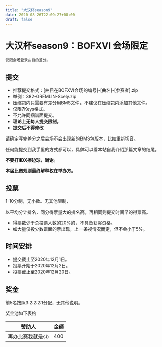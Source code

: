```yaml
---
title: "大汉杯season9"
date: 2020-08-26T22:09:27+08:00
draft: false
---
```


# 大汉杯season9：BOFXVI 会场限定
    仅限会场登录曲目的差分。

<!--more-->
## 提交
- 推荐提交格式：[曲目在BOFXVI会场的编号]-[曲名]-[参赛者].zip
- 举例：382-GREMLIN-Scely.zip
- 压缩包内只需要有差分用BMS文件，不建议在压缩包内添加其他文件。
- 仅限7Keys格式。
- 不允许同捆谱面提交。
- **理论上无每人提交限制。**
- **提交后不得修改**

请确定写完差分之后会场不会出现新的BMS包版本，比如重新切音。

任何能提交到我手里的方式都可以，具体可以看本站自我介绍那篇文章的结尾。

**不要打IIDX擦边球，谢谢。**

**本届比赛规则最终解释权在举办方。**

## 投票

1-10分制，无小数。无其他限制，

以平均分计排名，同分得票量大的排名高，再相同则提交时间早的得票高。
- 得票数少于总投票人数的20%的，不具备获奖资格。
- 如大量仅投少数谱面的票出现，上一条视情况而定，但不会小于5%。

## 时间安排
- 提交截止至2020年12月1日。
- 投票开始于2020年12月2日。
- 投票截止至2020年12月20日。

## 奖金

前5名按照3:2:2:2:1分配，无其他说明。

奖金池如下表格

赞助人 | 金额
--- | ---
再办比赛我就是sb | 400